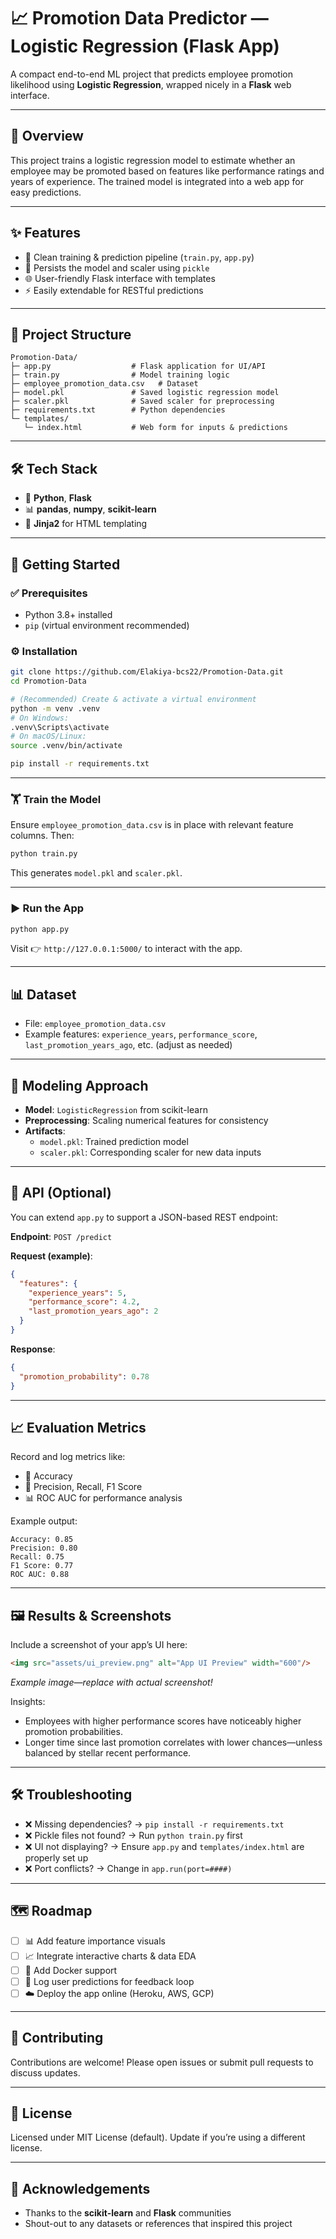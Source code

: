 # 📈 Promotion Data Predictor — Logistic Regression (Flask App)

A compact end-to-end ML project that predicts employee promotion likelihood using **Logistic Regression**, wrapped nicely in a **Flask** web interface.

---

## 🔎 Overview
This project trains a logistic regression model to estimate whether an employee may be promoted based on features like performance ratings and years of experience. The trained model is integrated into a web app for easy predictions.

---

## ✨ Features
- 🧩 Clean training & prediction pipeline (`train.py`, `app.py`)  
- 💾 Persists the model and scaler using `pickle`  
- 🌐 User-friendly Flask interface with templates  
- ⚡ Easily extendable for RESTful predictions  

---

## 📂 Project Structure
```
Promotion-Data/
├─ app.py                  # Flask application for UI/API
├─ train.py                # Model training logic
├─ employee_promotion_data.csv   # Dataset
├─ model.pkl               # Saved logistic regression model
├─ scaler.pkl              # Saved scaler for preprocessing
├─ requirements.txt        # Python dependencies
└─ templates/
   └─ index.html           # Web form for inputs & predictions
```

---

## 🛠 Tech Stack
- 🐍 **Python**, **Flask**  
- 📊 **pandas**, **numpy**, **scikit-learn**  
- 🎨 **Jinja2** for HTML templating  

---

## 🚀 Getting Started

### ✅ Prerequisites
- Python 3.8+ installed  
- `pip` (virtual environment recommended)

### ⚙️ Installation
```bash
git clone https://github.com/Elakiya-bcs22/Promotion-Data.git
cd Promotion-Data

# (Recommended) Create & activate a virtual environment
python -m venv .venv
# On Windows:
.venv\Scripts\activate
# On macOS/Linux:
source .venv/bin/activate

pip install -r requirements.txt
```

---

### 🏋️ Train the Model
Ensure `employee_promotion_data.csv` is in place with relevant feature columns. Then:
```bash
python train.py
```
This generates `model.pkl` and `scaler.pkl`.

---

### ▶️ Run the App
```bash
python app.py
```
Visit 👉 `http://127.0.0.1:5000/` to interact with the app.

---

## 📊 Dataset
- File: `employee_promotion_data.csv`  
- Example features: `experience_years`, `performance_score`, `last_promotion_years_ago`, etc. (adjust as needed)

---

## 🧠 Modeling Approach
- **Model**: `LogisticRegression` from scikit-learn  
- **Preprocessing**: Scaling numerical features for consistency  
- **Artifacts**:
  - `model.pkl`: Trained prediction model  
  - `scaler.pkl`: Corresponding scaler for new data inputs  

---

## 🔌 API (Optional)
You can extend `app.py` to support a JSON-based REST endpoint:

**Endpoint**: `POST /predict`

**Request (example)**:
```json
{
  "features": {
    "experience_years": 5,
    "performance_score": 4.2,
    "last_promotion_years_ago": 2
  }
}
```

**Response**:
```json
{
  "promotion_probability": 0.78
}
```

---

## 📈 Evaluation Metrics
Record and log metrics like:
- 🎯 Accuracy  
- 📐 Precision, Recall, F1 Score  
- 📊 ROC AUC for performance analysis  

Example output:
```
Accuracy: 0.85  
Precision: 0.80  
Recall: 0.75  
F1 Score: 0.77  
ROC AUC: 0.88
```

---

## 🖼 Results & Screenshots
Include a screenshot of your app’s UI here:
```html
<img src="assets/ui_preview.png" alt="App UI Preview" width="600"/>
```
_Example image—replace with actual screenshot!_

Insights:  
- Employees with higher performance scores have noticeably higher promotion probabilities.  
- Longer time since last promotion correlates with lower chances—unless balanced by stellar recent performance.  

---

## 🛠 Troubleshooting
- ❌ Missing dependencies? → `pip install -r requirements.txt`  
- ❌ Pickle files not found? → Run `python train.py` first  
- ❌ UI not displaying? → Ensure `app.py` and `templates/index.html` are properly set up  
- ❌ Port conflicts? → Change in `app.run(port=####)`  

---

## 🗺 Roadmap
- [ ] 📊 Add feature importance visuals  
- [ ] 📈 Integrate interactive charts & data EDA  
- [ ] 🐳 Add Docker support  
- [ ] 📡 Log user predictions for feedback loop  
- [ ] ☁️ Deploy the app online (Heroku, AWS, GCP)  

---

## 🤝 Contributing
Contributions are welcome! Please open issues or submit pull requests to discuss updates.

---

## 📄 License
Licensed under MIT License (default). Update if you’re using a different license.

---

## 🙌 Acknowledgements
- Thanks to the **scikit-learn** and **Flask** communities  
- Shout-out to any datasets or references that inspired this project  

